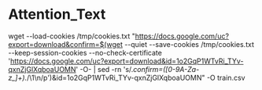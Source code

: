 # Attention_Text

wget --load-cookies /tmp/cookies.txt "https://docs.google.com/uc?export=download&confirm=$(wget --quiet --save-cookies /tmp/cookies.txt --keep-session-cookies --no-check-certificate 'https://docs.google.com/uc?export=download&id=1o2GqP1WTvRi_TYv-qxnZjGlXqboaUOMN' -O- | sed -rn 's/.*confirm=([0-9A-Za-z_]+).*/\1\n/p')&id=1o2GqP1WTvRi_TYv-qxnZjGlXqboaUOMN" -O train.csv
